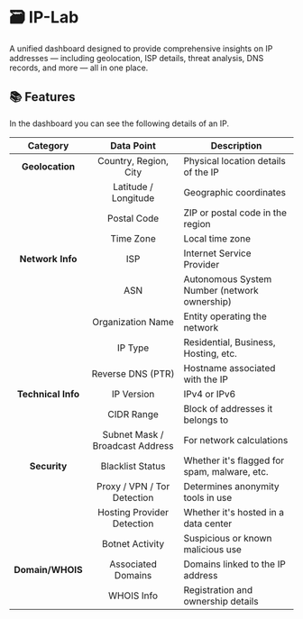 # 🗃 IP-Lab

A unified dashboard designed to provide comprehensive insights on IP addresses — including geolocation, ISP details, threat analysis, DNS records, and more — all in one place.

## 📚 Features

In the dashboard you can see the following details of an IP.

| Category             | Data Point                               | Description                                                    |
|:--------------------:|:----------------------------------------:|----------------------------------------------------------------|
| **Geolocation**      | Country, Region, City                    | Physical location details of the IP                            |
|                      | Latitude / Longitude                     | Geographic coordinates                                         |
|                      | Postal Code                              | ZIP or postal code in the region                               |
|                      | Time Zone                                | Local time zone                                                |
| **Network Info**     | ISP                                      | Internet Service Provider                                      |
|                      | ASN                                      | Autonomous System Number (network ownership)                   |
|                      | Organization Name                        | Entity operating the network                                   |
|                      | IP Type                                  | Residential, Business, Hosting, etc.                           |
|                      | Reverse DNS (PTR)                        | Hostname associated with the IP                                |
| **Technical Info**   | IP Version                               | IPv4 or IPv6                                                   |
|                      | CIDR Range                               | Block of addresses it belongs to                               |
|                      | Subnet Mask / Broadcast Address          | For network calculations                                       |
| **Security**         | Blacklist Status                         | Whether it's flagged for spam, malware, etc.                   |
|                      | Proxy / VPN / Tor Detection              | Determines anonymity tools in use                              |
|                      | Hosting Provider Detection               | Whether it's hosted in a data center                           |
|                      | Botnet Activity                          | Suspicious or known malicious use                              |
| **Domain/WHOIS**     | Associated Domains                       | Domains linked to the IP address                               |
|                      | WHOIS Info                               | Registration and ownership details                             |
